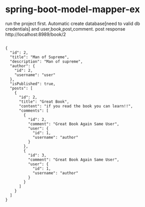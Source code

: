 # spring-boot-model-mapper-ex
run the project first. Automatic create database[need to valid db credentials] and user,book,post,comment.
post response
http://localhost:8989/book/2
```

{
  "id": 2,
  "title": "Man of Supreme",
  "description": "Man of supreme",
  "author": {
    "id": 2,
    "username": "user"
  },
  "isPublished": true,
  "posts": [
    {
      "id": 2,
      "title": "Great Book",
      "content": "if you read the book you can learn!!",
      "comments": [
        {
          "id": 2,
          "comment": "Great Book Again Same User",
          "user": {
            "id": 1,
            "username": "author"
          }
        },
        {
          "id": 3,
          "comment": "Great Book Again Same User",
          "user": {
            "id": 1,
            "username": "author"
          }
        }
      ]
    }
  ]
}
```
